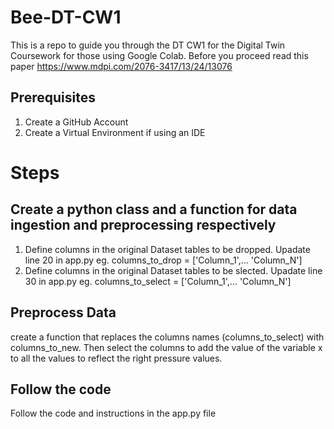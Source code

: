 # Bee-DT-CW1
This is a repo to guide you through the DT CW1 for the Digital Twin Coursework for those using Google Colab. Before you proceed read this paper https://www.mdpi.com/2076-3417/13/24/13076
## Prerequisites
1. Create a GitHub Account
2. Create a Virtual Environment if using an IDE

# Steps
## Create a python class and a function for data ingestion and preprocessing respectively
1. Define columns in the original Dataset tables to be dropped. Upadate line 20 in app.py eg. columns_to_drop = ['Column_1',... 'Column_N']
2. Define columns in the original Dataset tables to be slected. Upadate line 30 in app.py eg. columns_to_select = ['Column_1',... 'Column_N']
## Preprocess Data
create a function that replaces the columns names (columns_to_select) with columns_to_new. Then select the columns to add the value of the variable x to all the values to reflect the right pressure values.
## Follow the code
Follow the code and instructions in the app.py file
